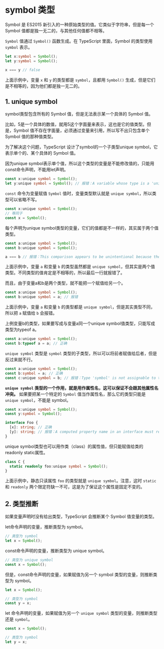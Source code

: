 # symbol 类型

Symbol 是 ES2015 新引入的一种原始类型的值。它类似于字符串，但是每一个 Symbol 值都是独一无二的，与其他任何值都不相等。

`Symbol` 值通过 `Symbol()` 函数生成。在 TypeScript 里面，Symbol 的类型使用 `symbol` 表示。

```typescript
let x:symbol = Symbol();
let y:symbol = Symbol();

x === y // false
```

上面示例中，变量 `x` 和 `y` 的类型都是 `symbol`，且都用 `Symbol()` 生成，但是它们是不相等的，因为他们都是独一无二的。

## 1. unique symbol

symbol类型包含所有的 Symbol 值，但是无法表示某一个具体的 Symbol 值。

比如，5是一个具体的数值，就用5这个字面量来表示，这也是它的值类型。但是，Symbol 值不存在字面量，必须通过变量来引用，所以写不出只包含单个 Symbol 值的那种值类型。

为了解决这个问题，TypeScript 设计了symbol的一个子类型unique symbol，它表示单个的、某个具体的 Symbol 值。

因为unique symbol表示单个值，所以这个类型的变量是不能修改值的，只能用const命令声明，不能用let声明。

```typescript
const x:unique symbol = Symbol();
let y:unique symbol = Symbol(); // 报错：A variable whose type is a 'unique symbol' type must be 'const'.类型为“唯一符号”类型的变量必须为“const”。
```

`const` 命令为变量赋值 `Symbol` 值时，变量类型默认就是 `unique symbol`，所以类型可以省略不写。

```typescript
const x:unique symbol = Symbol();
// 等同于
const x = Symbol();
```
每个声明为unique symbol类型的变量，它们的值都是不一样的，其实属于两个值类型。

```typescript
const a:unique symbol = Symbol();
const b:unique symbol = Symbol();

a === b // 报错：This comparison appears to be unintentional because the types 'typeof a' and 'typeof b' have no overlap.这种比较似乎是无意的，因为类型'typeof a'和'typeof b'没有重叠。
```

上面示例中，变量 `a` 和变量 `b` 的类型虽然都是 `unique symbol`，但其实是两个值类型。不同类型的值肯定是不相等的，所以最后一行就报错了。

而且，由于变量a和b是两个类型，就不能把一个赋值给另一个。

```typescript
const a:unique symbol = Symbol();
const b:unique symbol = a; // 报错
```

上面示例中，变量 `a` 和变量 `b` 的类型都是 `unique symbol`，但是其实类型不同，所以把 `a` 赋值给 `b` 会报错。

上例变量b的类型，如果要写成与变量a同一个unique symbol值类型，只能写成类型为typeof a。

```typescript
const a:unique symbol = Symbol();
const b:typeof a = a; // 正确
```

`unique symbol` 类型是 `symbol` 类型的子类型，所以可以将前者赋值给后者，但是反过来就不行。

```typescript
const a:unique symbol = Symbol();
const b:symbol = a; // 正确
const c:unique symbol = b; // 报错：Type 'symbol' is not assignable to type 'unique symbol'.
```

**`unique symbol` 类型的一个作用，就是用作属性名，这可以保证不会跟其他属性名冲突。** 如果要把某一个特定的 `Symbol` 值当作属性名，那么它的类型只能是 `unique symbol`，不能是 symbol。

```typescript
const x:unique symbol = Symbol();
const y:symbol = Symbol();

interface Foo {
  [x]: string; // 正确
  [y]: string; // 报错：A computed property name in an interface must refer to an expression whose type is a literal type or a 'unique symbol' type.接口中的计算属性名称必须引用其类型为文字类型或“唯一符号”类型的表达式。
}
```

unique symbol类型也可以用作类（class）的属性值，但只能赋值给类的readonly static属性。

```typescript
class C {
  static readonly foo:unique symbol = Symbol();
}
```

上面示例中，静态只读属性 `foo` 的类型就是 `unique symbol`。注意，这时 `static` 和 `readonly` 两个限定符缺一不可，这是为了保证这个属性是固定不变的。

## 2. 类型推断

如果变量声明时没有给出类型，TypeScript 会推断某个 Symbol 值变量的类型。

let命令声明的变量，推断类型为 symbol。

```typescript
// 类型为 symbol
let x = Symbol();
```

const命令声明的变量，推断类型为 unique symbol。

```typescript
// 类型为 unique symbol
const x = Symbol();
```

但是，const命令声明的变量，如果赋值为另一个 symbol 类型的变量，则推断类型为 symbol。

```typescript
let x = Symbol();

// 类型为 symbol
const y = x;
```

let 命令声明的变量，如果赋值为另一个 `unique symbol` 类型的变量，则推断类型还是 `symbol`。

```typescript
const x = Symbol();

// 类型为 symbol
let y = x;
```
